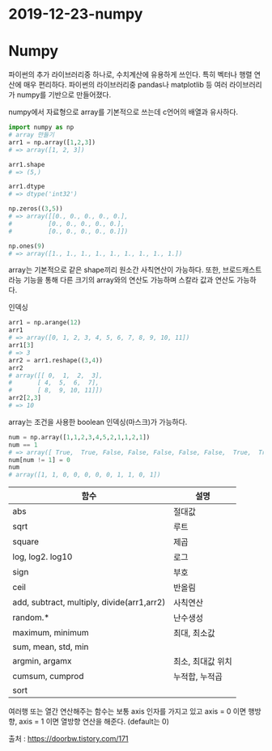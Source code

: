 # 2019-12-23-numpy

# Numpy

파이썬의 추가 라이브러리중 하나로, 수치계산에 유용하게 쓰인다. 특히 벡터나 행렬 연산에 매우 편리하다. 파이썬의 라이브러리중 pandas나 matplotlib 등 여러 라이브러리가 numpy를 기반으로 만들어졌다.

numpy에서 자료형으로 array를 기본적으로 쓰는데 c언어의 배열과 유사하다.

```python
import numpy as np
# array 만들기
arr1 = np.array([1,2,3])
# => array([1, 2, 3])

arr1.shape
# => (5,)

arr1.dtype
# => dtype('int32')

np.zeros((3,5))
# => array([[0., 0., 0., 0., 0.], 
#		   [0., 0., 0., 0., 0.], 
# 		   [0., 0., 0., 0., 0.]])

np.ones(9)
# => array([1., 1., 1., 1., 1., 1., 1., 1., 1.])
```

array는 기본적으로 같은 shape끼리 원소간 사칙연산이 가능하다. 또한, 브로드캐스트라능 기능을 통해 다른 크기의 array와의 연산도 가능하며 스칼라 값과 연산도 가능하다.

인덱싱

```python
arr1 = np.arange(12)
arr1
# => array([0, 1, 2, 3, 4, 5, 6, 7, 8, 9, 10, 11])
arr1[3]
# => 3
arr2 = arr1.reshape((3,4))
arr2
# array([[ 0,  1,  2,  3],
#       [ 4,  5,  6,  7],
#       [ 8,  9, 10, 11]])
arr2[2,3]
# => 10
```

array는 조건을 사용한 boolean 인덱싱(마스크)가 가능하다.

```python
num = np.array([1,1,2,3,4,5,2,1,1,2,1])
num == 1
# => array([ True,  True, False, False, False, False, False,  True,  True, False,  True])
num[num != 1] = 0
num
# array([1, 1, 0, 0, 0, 0, 0, 1, 1, 0, 1])
```

| ﻿함수                                        | 설명         |
| ------------------------------------------ | ---------- |
| abs                                        | 절대값        |
| sqrt                                       | 루트         |
| square                                     | 제곱         |
| log, log2. log10                           | 로그         |
| sign                                       | 부호         |
| ceil                                       | 반올림        |
| add, subtract, multiply, divide(arr1,arr2) | 사칙연산       |
| random.*                                   | 난수생성       |
| maximum, minimum                           | 최대, 최소값    |
| sum, mean, std, min                        |            |
| argmin, argamx                             | 최소, 최대값 위치 |
| cumsum, cumprod                            | 누적합, 누적곱   |
| sort                                       |            |

여러행 또는 열간 연산해주는 함수는 보통 axis 인자를 가지고 있고 axis = 0 이면 행방향, axis = 1 이면 열방향 연산을 해준다. (default는 0)

출처 : https://doorbw.tistory.com/171